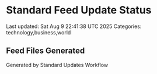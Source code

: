# Standard Feed Update Status
Last updated: Sat Aug  9 22:41:38 UTC 2025
Categories: technology,business,world

## Feed Files Generated

Generated by Standard Updates Workflow
